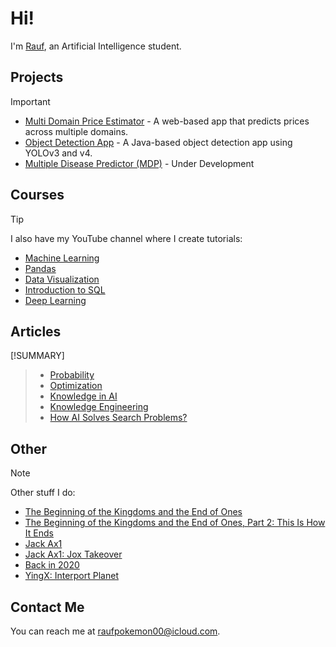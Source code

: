 # Hi!

I'm [Rauf](https://rauf-psi.vercel.app/), an Artificial Intelligence student.

## Projects

> [!IMPORTANT]  
> * [Multi Domain Price Estimator](https://github.com/Raufjatoi/Multi-domain-price-estimator) - A web-based app that predicts prices across multiple domains.    
> * [Object Detection App](https://github.com/Raufjatoi/Object-Detection-App-in-Java) - A Java-based object detection app using YOLOv3 and v4.    
> * [Multiple Disease Predictor (MDP)](https://github.com/Raufjatoi/MDP) - Under Development       

## Courses

> [!TIP]  
> I also have my YouTube channel where I create tutorials:
> * [Machine Learning](https://youtube.com/playlist?list=PLTZ70XpJ2zMuKgSRRwmg1Khj65lzSnh35&si=CGtGVL0sBJSGhPdj)
> * [Pandas](https://youtube.com/playlist?list=PLTZ70XpJ2zMuU_dscN1C_LUdF-YCw3OyN&si=F9co066WGq002Hoh)
> * [Data Visualization](https://youtube.com/playlist?list=PLTZ70XpJ2zMuMrqx0CxvFZ8rRnxx6rRh2&si=AhI57OOHVFxEyEtq)
> * [Introduction to SQL](https://youtube.com/playlist?list=PLTZ70XpJ2zMtUAS18Qd0BfP09cGsed05Y&si=ke8n1zHmZYG9DiJl)    
> * [Deep Learning](https://youtube.com/playlist?list=PLTZ70XpJ2zMuNhXCnJ9aiJ8Ibwjh-cAl7&si=9ugUfj4kWzidnrVe)

## Articles

[!SUMMARY]
> * [Probability](https://medium.com/@raufpokemon00/probability-b17e3e051cf5)
> * [Optimization](https://medium.com/@raufpokemon00/optimization-1a283083a50d)
> * [Knowledge in AI](https://medium.com/@raufpokemon00/knowledge-in-ai-f4b159040929)
> * [Knowledge Engineering](https://medium.com/@raufpokemon00/knowledge-engineering-0961b53d4ae5)
> * [How AI Solves Search Problems?](https://medium.com/@raufpokemon00/how-ai-solves-search-problems-64763a41af24)     

## Other

> [!NOTE]  
> Other stuff I do:
> * [The Beginning of the Kingdoms and the End of Ones](https://medium.com/@raufpokemon00/the-beginning-of-the-kingdoms-and-the-end-of-ones-376e57add304)       
> * [The Beginning of the Kingdoms and the End of Ones, Part 2: This Is How It Ends](https://medium.com/@raufpokemon00/the-beginning-of-the-kingdoms-and-the-end-of-ones-part-2-this-is-how-it-ends-292778e684a6)    
> * [Jack Ax1](https://medium.com/@raufpokemon00/jack-ax1-b4c6de00c47d)
> * [Jack Ax1: Jox Takeover](https://medium.com/@raufpokemon00/jack-ax1-jox-takeover-9408209ae98b)
> * [Back in 2020](https://medium.com/@raufpokemon00/back-in-2020-b331edc0041b)       
> * [YingX: Interport Planet](https://medium.com/@raufpokemon00/yingx-interport-planet-5b3d77036d0e)

## Contact Me

You can reach me at <raufpokemon00@icloud.com>.
